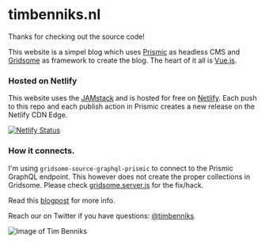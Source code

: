 # timbenniks.nl
Thanks for checking out the source code!

This website is a simpel blog which uses [Prismic](https://prismic.io/) as headless CMS and [Gridsome](https://gridsome.org/) as framework to create the blog. The heart of it all is [Vue.js](https://vuejs.org/).

### Hosted on Netlify

This website uses the [JAMstack](https://jamstack.wtf/) and is hosted for free on [Netlify](https://netlify.com/). Each push to this repo and each publish action in Prismic creates a new release on the Netlify CDN Edge.

[![Netlify Status](https://api.netlify.com/api/v1/badges/bcd6e2bb-e73d-443d-ab4e-3b9e728132b1/deploy-status)](https://app.netlify.com/sites/timbenniks/deploys)

### How it connects.

I'm using `gridsome-source-graphql-prismic` to connect to the Prismic GraphQL endpoint. This however does not create the proper collections in Gridsome. Please check [gridsome.server.js](gridsome.server.js) for the fix/hack.

Read this [blogpost](https://timbenniks.nl/writings/a-new-website/) for more info.

Reach our on Twitter if you have questions: [@timbenniks](https://twitter.com/timbenniks)

![Image of Tim Benniks](https://timbenniks.nl/assets/static/favicon-512.png)